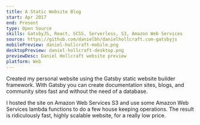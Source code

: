 ```yaml
---
title: A Static Website Blog
start: Apr 2017 
end: Present
type: Open Source
skills: GatsbyJS, React, SCSS, Serverless, S3, Amazon Web Services
source: https://github.com/danielbh/danielhollcraft.com-gatsbyjs
mobilePreview: daniel-hollcraft-mobile.png
desktopPreview: daniel-hollcraft-desktop.png
previewDesc: Daniel Hollcraft website preview
platform: Web
---
```

Created my personal website using the Gatsby static website builder framework. With Gatsby you can create documentation sites, blogs, and community sites fast and without the need of a database.

I hosted the site on Amazon Web Services S3 and use some Amazon Web Services lambda functions to do a few house keeping operations. The result is ridiculously fast, highly scalable website, for a really low price.